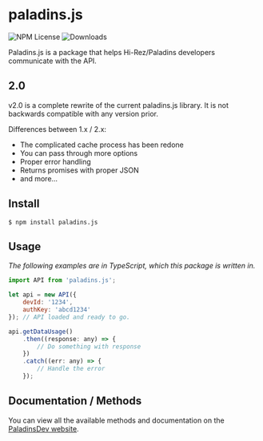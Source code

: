 # paladins.js
![NPM License](https://img.shields.io/npm/l/paladins.js.svg?style=flat) ![Downloads](https://img.shields.io/npm/dm/paladins.js.svg?style=flat)

Paladins.js is a package that helps Hi-Rez/Paladins developers communicate with the API. 

## 2.0
v2.0 is a complete rewrite of the current paladins.js library. It is not backwards compatible with any version prior.

Differences between 1.x / 2.x:
- The complicated cache process has been redone
- You can pass through more options
- Proper error handling
- Returns promises with proper JSON
- and more...

## Install
```
$ npm install paladins.js
```

## Usage
*The following examples are in TypeScript, which this package is written in.*

```javascript
import API from 'paladins.js';

let api = new API({
    devId: '1234',
    authKey: 'abcd1234'
}); // API loaded and ready to go. 

api.getDataUsage()
    .then((response: any) => {
        // Do something with response
    })
    .catch((err: any) => {
        // Handle the error
    });
```

## Documentation / Methods
You can view all the available methods and documentation on the [PaladinsDev website](https://paladins.dev/docs/paladins.js/v/2.0.0/).